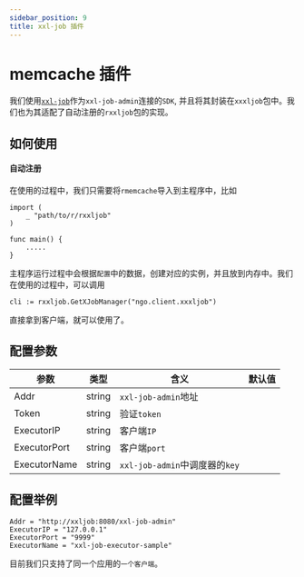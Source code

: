 ```yaml
---
sidebar_position: 9
title: xxl-job 插件
---
```


# memcache 插件
我们使用[`xxl-job`](https://github.com/xxl-job/xxl-job-executor-go)作为`xxl-job-admin`连接的`SDK`, 并且将其封装在`xxxljob`包中。我们也为其适配了自动注册的`rxxljob`包的实现。

## 如何使用
#### 自动注册
在使用的过程中，我们只需要将`rmemcache`导入到主程序中，比如
```
import (
    _ "path/to/r/rxxljob"
)

func main() {
    .....
}
```
主程序运行过程中会根据`配置`中的数据，创建对应的实例，并且放到内存中。我们在使用的过程中，可以调用
```
cli := rxxljob.GetXJobManager("ngo.client.xxxljob")
```
直接拿到客户端，就可以使用了。

## 配置参数
|参数|类型|含义|默认值|
|----|----|----|----|
|Addr|string|`xxl-job-admin`地址||
|Token|string|验证`token`||
|ExecutorIP|string|客户端`IP`||
|ExecutorPort|string|客户端`port`||
|ExecutorName|string|`xxl-job-admin`中调度器的`key`||

## 配置举例
```
Addr = "http://xxljob:8080/xxl-job-admin"
ExecutorIP = "127.0.0.1"
ExecutorPort = "9999"
ExecutorName = "xxl-job-executor-sample"
```
目前我们只支持了同一个应用的`一个客户端`。